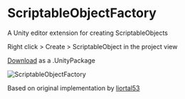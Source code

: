 # ScriptableObjectFactory
A Unity editor extension for creating ScriptableObjects

Right click > Create > ScriptableObject in the project view

[Download](https://www.dropbox.com/s/f8fwosvjt8obi6h/ScriptableObjectFactory.unitypackage?dl=0) as a .UnityPackage

![ScriptableObjectFactory](https://i.imgur.com/qENZqro.gif)

Based on original implementation by [liortal53](https://github.com/liortal53/ScriptableObjectFactory)
